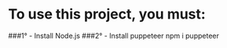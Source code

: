 # To use this project, you must:

###1° - Install Node.js
###2° - Install puppeteer
npm i puppeteer
